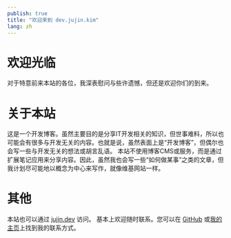 ```yaml
---
publish: true
title: "欢迎来到 dev.jujin.kim"
lang: zh
---
```


# 欢迎光临
对于特意前来本站的各位，我深表慰问与些许遗憾，但还是欢迎你们的到来。

# 关于本站
这是一个开发博客。虽然主要目的是分享IT开发相关的知识，但世事难料，所以也可能会有很多与开发无关的内容。也就是说，虽然表面上是“开发博客”，但偶尔也会写一些与开发无关的想法或胡言乱语。
本站不使用博客CMS或服务，而是通过扩展笔记应用来分享内容。因此，虽然我也会写一些“如何做某事”之类的文章，但我计划尽可能地以概念为中心来写作，就像维基网站一样。

# 其他
本站也可以通过 [jujin.dev](https://juijn.dev) 访问。
基本上欢迎随时联系。您可以在 [GitHub](https://github.com/jujinkim) 或[我的主页](https://jujin.kim)上找到我的联系方式。
